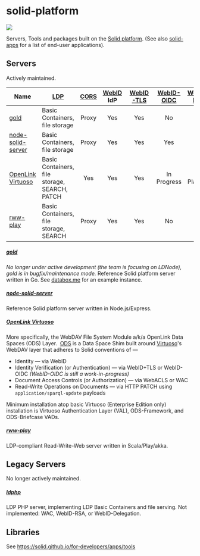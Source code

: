 # solid-platform
[![](https://img.shields.io/badge/project-Solid-7C4DFF.svg?style=flat-square)](https://github.com/solid/solid)

Servers, Tools and packages built on the
[Solid platform](https://github.com/solid/solid-spec).
(See also [solid-apps](https://github.com/solid/solid-apps) for a list of
end-user applications).

## Servers
Actively maintained.

Name | [LDP](https://www.w3.org/TR/ldp/) | [CORS](https://github.com/solid/solid-spec/blob/master/recommendations-server.md) | [WebID](https://github.com/solid/solid-spec/blob/master/solid-webid-profiles.md) IdP | [WebID-TLS](https://github.com/solid/solid-spec/blob/master/authn-webid-tls.md) | [WebID-OIDC](https://github.com/solid/webid-oidc-spec) | [WebID-RSA](https://github.com/solid/solid/blob/master/proposals/auth-webid-rsa.md) | WebID-Delegation | [WAC](https://github.com/solid/web-access-control-spec) | [WSS](https://github.com/solid/solid-spec/blob/master/api-websockets.md) | Open Source |
-----|-----|:----:|:--------------:|:---------:|:----------:|:---------:|:----------------:|:---:|:---:|:-------:|
[gold](https://github.com/linkeddata/gold)|Basic Containers, file storage|Proxy|Yes|Yes|No|Yes|Yes|Yes|Yes|Yes|
[node-solid-server](https://github.com/solid/node-solid-server/)|Basic Containers, file storage|Proxy|Yes|Yes|Yes|No|In Progress|Yes|Yes|Yes|
[OpenLink Virtuoso](http://virtuoso.openlinksw.com/)|Basic Containers, file storage, SEARCH, PATCH|Yes|Yes|Yes|In Progress|Not Planned|Yes|Yes|Yes|No|
[rww-play](https://github.com/read-write-web/rww-play)|Basic Containers, file storage, SEARCH|Proxy|Yes|Yes|No|No|N/A|Yes|?|Yes|

##### [gold](https://github.com/linkeddata/gold)
*No longer under active development (the team is focusing on LDNode),
gold is in bugfix/maintenance mode.*
Reference Solid platform server written in Go.
See [databox.me](https://databox.me/) for an example instance.

##### [node-solid-server](https://github.com/solid/node-solid-server/)
Reference Solid platform server written in Node.js/Express.

##### [OpenLink Virtuoso](http://virtuoso.openlinksw.com/)
More specifically, the WebDAV File System Module a/k/a OpenLink Data Spaces (ODS) Layer.  [ODS](http://ods.openlinksw.com/owiki/wiki/ODS) is a Data Space Shim built around [Virtuoso](https://virtuoso.openlinksw.com/)'s WebDAV layer that adheres to Solid conventions of —
* Identity — via WebID
* Identity Verification (or Authentication) — via WebID+TLS or WebID-OIDC _(WebID-OIDC is still a work-in-progress)_
* Document Access Controls (or Authorization) — via WebACLS or WAC
* Read-Write Operations on Documents — via HTTP PATCH using `application/sparql-update` payloads

Minimum installation atop basic Virtuoso (Enterprise Edition only) installation is Virtuoso Authentication Layer (VAL), ODS-Framework, and ODS-Briefcase VADs.

##### [rww-play](https://github.com/read-write-web/rww-play)
LDP-compliant Read-Write-Web server written in Scala/Play/akka.


## Legacy Servers
No longer actively maintained.

##### [ldphp](https://github.com/linkeddata/ldphp)
LDP PHP server, implementing LDP Basic Containers and file serving.
Not implemented: WAC, WebID-RSA, or WebID-Delegation.

## Libraries

See https://solid.github.io/for-developers/apps/tools

